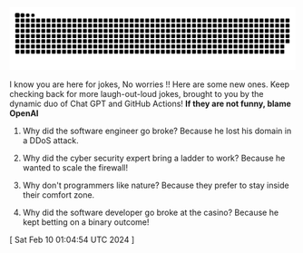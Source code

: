 <picture>
  <source media="(prefers-color-scheme: dark)" srcset="https://raw.githubusercontent.com/platane/platane/output/github-contribution-grid-snake-dark.svg">
  <source media="(prefers-color-scheme: light)" srcset="https://raw.githubusercontent.com/platane/platane/output/github-contribution-grid-snake.svg">
  <img alt="github contribution grid snake animation" src="https://raw.githubusercontent.com/platane/platane/output/github-contribution-grid-snake.svg">
</picture>


I know you are here for jokes, No worries !!
Here are some new ones. Keep checking back for more laugh-out-loud jokes, brought to you by the dynamic duo of Chat GPT and GitHub Actions! __If they are not funny, blame OpenAI__
 
1. Why did the software engineer go broke?
Because he lost his domain in a DDoS attack.

2. Why did the cyber security expert bring a ladder to work?
Because he wanted to scale the firewall!

3. Why don't programmers like nature?
Because they prefer to stay inside their comfort zone.

4. Why did the software developer go broke at the casino?
Because he kept betting on a binary outcome!
 
[ 
Sat Feb 10 01:04:54 UTC 2024
 ]
